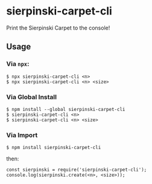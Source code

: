 # sierpinski-carpet-cli
Print the Sierpinski Carpet to the console!

## Usage
### Via `npx`:
```
$ npx sierpinski-carpet-cli <n>
$ npx sierpinski-carpet-cli <n> <size>
```

### Via Global Install
```
$ npm install --global sierpinski-carpet-cli
$ sierpinski-carpet-cli <n>
$ sierpinski-carpet-cli <n> <size>
```

### Via Import
```
$ npm install sierpinski-carpet-cli
```
then:
```
const sierpinski = require('sierpinski-carpet-cli');
console.log(sierpinski.create(<n>, <size>));
```

